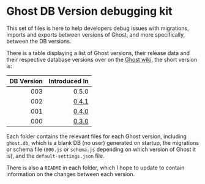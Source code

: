 # Ghost DB Version debugging kit

This set of files is here to help developers debug issues with migrations, imports and exports between versions of Ghost, and more specifically, between the DB versions.

There is a table displaying a list of Ghost versions, their release data and their respective database versions over on the [Ghost wiki](https://github.com/TryGhost/Ghost/wiki/Version-Info), the short version is:

| DB Version | Introduced In |
|-----------:|--------------:|
| 003 | 0.5.0 |
| 002 | [0.4.1](0.4.1) |
| 001 | [0.4.0](0.4.0) |
| 000 | [0.3.0](0.3.0) |

Each folder contains the relevant files for each Ghost version, including `ghost.db`, which is a blank DB (no user) generated on startup, the migrations or schema file (`000.js` or `schema.js` depending on which version of Ghost it is), and the `default-settings.json` file.

There is also a `README` in each folder, which I hope to update to contain information on the changes between each version.
